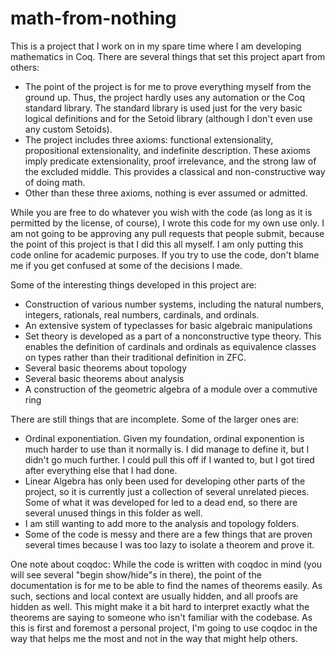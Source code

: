 # math-from-nothing
This is a project that I work on in my spare time where I am developing mathematics in Coq.  There are several things that set this project apart from others:
- The point of the project is for me to prove everything myself from the ground up.  Thus, the project hardly uses any automation or the Coq standard library.  The standard library is used just for the very basic logical definitions and for the Setoid library (although I don't even use any custom Setoids).
- The project includes three axioms: functional extensionality, propositional extensionality, and indefinite description.  These axioms imply predicate extensionality, proof irrelevance, and the strong law of the excluded middle.  This provides a classical and non-constructive way of doing math.
- Other than these three axioms, nothing is ever assumed or admitted.

While you are free to do whatever you wish with the code (as long as it is permitted by the license, of course), I wrote this code for my own use only.  I am not going to be approving any pull requests that people submit, because the point of this project is that I did this all myself.  I am only putting this code online for academic purposes.  If you try to use the code, don't blame me if you get confused at some of the decisions I made.

Some of the interesting things developed in this project are:
- Construction of various number systems, including the natural numbers, integers, rationals, real numbers, cardinals, and ordinals.
- An extensive system of typeclasses for basic algebraic manipulations
- Set theory is developed as a part of a nonconstructive type theory.  This enables the definition of cardinals and ordinals as equivalence classes on types rather than their traditional definition in ZFC.
- Several basic theorems about topology
- Several basic theorems about analysis
- A construction of the geometric algebra of a module over a commutive ring

There are still things that are incomplete.  Some of the larger ones are:
- Ordinal exponentiation.  Given my foundation, ordinal exponention is much harder to use than it normally is.  I did manage to define it, but I didn't go much further.  I could pull this off if I wanted to, but I got tired after everything else that I had done.
- Linear Algebra has only been used for developing other parts of the project, so it is currently just a collection of several unrelated pieces.  Some of what it was developed for led to a dead end, so there are several unused things in this folder as well.
- I am still wanting to add more to the analysis and topology folders.
- Some of the code is messy and there are a few things that are proven several times because I was too lazy to isolate a theorem and prove it.

One note about coqdoc: While the code is written with coqdoc in mind (you will see several "begin show/hide"s in there), the point of the documentation is for me to be able to find the names of theorems easily.  As such, sections and local context are usually hidden, and all proofs are hidden as well.  This might make it a bit hard to interpret exactly what the theorems are saying to someone who isn't familiar with the codebase.  As this is first and foremost a personal project, I'm going to use coqdoc in the way that helps me the most and not in the way that might help others.
